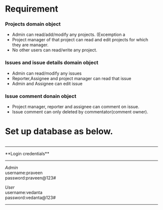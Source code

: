 
# Requirement

### Projects domain object
- Admin can read/add/modify any projects. (Excemption a
- Project manager of that project can read and edit projects for which they are manager.
- No other users can read/write any project.

### Issues and issue details domain object
- Admin can read/modify any issues
- Reporter,Assignee and project manager can read that issue
- Admin and Assignee can edit issue

### Issue comment donain object
- Project manager, reporter and assignee can comment on issue.
- Issue comment can only deleted by commentator(comment owner).


# Set up database as below.

```mysql
```

<hr>
**Login credentials**<br>
<hr>

*Admin*<br>
username:praveen<br>
password:praveen@123#<br>

*User*<br>
username:vedanta<br>
password:vedanta@123#<br>
<hr>
